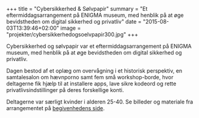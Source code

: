 +++
title = "Cybersikkerhed & Sølvpapir"
summary = "Et eftermiddagsarrangement på ENIGMA museum, med henblik på at øge bevidstheden om digital sikkerhed og privatliv"
date = "2015-08-03T13:39:46+02:00"
image = "projekter/cybersikkerhedogsoelvpapir300.jpg"
+++

Cybersikkerhed og sølvpapir var et eftermiddagsarrangement på ENIGMA museum, med henblik på at øge bevidstheden om digital sikkerhed og privatliv.

Dagen bestod af et oplæg om overvågning i et historisk perspektiv, en samtalesalon om hævnporno samt fem små workshop-borde, hvor deltagerne fik hjælp til at installere apps, lave sikre kodeord og rette privatlivsindstillinger på deres forskellige konti.

Deltagerne var særligt kvinder i alderen 25-40. Se billeder og materiale fra arrangementet på [begivenhedens side](https://www.facebook.com/events/1396551977056276/permalink/1414018965309577/).
